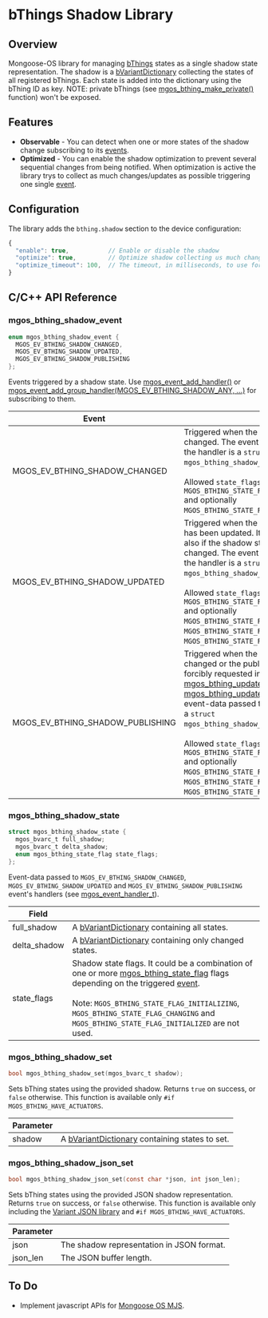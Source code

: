 # bThings Shadow Library
## Overview
Mongoose-OS library for managing [bThings](https://github.com/diy365-mgos/bthing) states as a single shadow state representation. The shadow is a [bVariantDictionary](https://github.com/diy365-mgos/bvar-dic) collecting the states of all registered bThings. Each state is added into the dictionary using the bThing ID as key. NOTE: private bThings (see [mgos_bthing_make_private()](https://github.com/diy365-mgos/bthing#mgos_bthing_make_private) function) won't be exposed.
## Features
- **Observable** - You can detect when one or more states of the shadow change subscribing to its [events](#mgos_bthing_shadow_event).
- **Optimized** - You can enable the shadow optimization to prevent several sequential changes from being notified. When optimization is active the library trys to collect as much changes/updates as possible triggering one single [event](#mgos_bthing_shadow_event).
## Configuration
The library adds the `bthing.shadow` section to the device configuration:
```javascript
{
  "enable": true,           // Enable or disable the shadow
  "optimize": true,         // Optimize shadow collecting us much changes as possibles in one single change
  "optimize_timeout": 100,  // The timeout, in milliseconds, to use for collecting changes
}
```
## C/C++ API Reference
### mgos_bthing_shadow_event
```c
enum mgos_bthing_shadow_event {
  MGOS_EV_BTHING_SHADOW_CHANGED,
  MGOS_EV_BTHING_SHADOW_UPDATED,
  MGOS_EV_BTHING_SHADOW_PUBLISHING
};
```
Events triggered by a shadow state. Use [mgos_event_add_handler()](https://mongoose-os.com/docs/mongoose-os/api/core/mgos_event.h.md#mgos_event_add_handler) or [mgos_event_add_group_handler(MGOS_EV_BTHING_SHADOW_ANY, ...)](https://mongoose-os.com/docs/mongoose-os/api/core/mgos_event.h.md#mgos_event_add_group_handler) for subscribing to them.

|Event||
|--|--|
|MGOS_EV_BTHING_SHADOW_CHANGED|Triggered when the shadow state is changed. The event-data passed to the handler is a `struct mgos_bthing_shadow_state*`.<br><br>Allowed `state_flags` are: `MGOS_BTHING_STATE_FLAG_CHANGED` and optionally `MGOS_BTHING_STATE_FLAG_FORCED_PUB`.|
|MGOS_EV_BTHING_SHADOW_UPDATED|Triggered when the shadow state has been updated. It is triggered also if the shadow state is not changed. The event-data passed to the handler is a `struct mgos_bthing_shadow_state*`.<br><br>Allowed `state_flags` are: `MGOS_BTHING_STATE_FLAG_UPDATED` and optionally `MGOS_BTHING_STATE_FLAG_UNCHANGED`, `MGOS_BTHING_STATE_FLAG_CHANGED`, `MGOS_BTHING_STATE_FLAG_FORCED_PUB`.|
|MGOS_EV_BTHING_SHADOW_PUBLISHING|Triggered when the shadow state is changed or the publish has been forcibly requested invoking [mgos_bthing_update_state()](https://github.com/diy365-mgos/bthing#mgos_bthing_update_state) or [mgos_bthing_update_states()](https://github.com/diy365-mgos/bthing#mgos_bthing_update_states). The event-data passed to the handler is a `struct mgos_bthing_shadow_state*`.<br><br>Allowed `state_flags` are: `MGOS_BTHING_STATE_FLAG_UPDATED` and optionally `MGOS_BTHING_STATE_FLAG_UNCHANGED`, `MGOS_BTHING_STATE_FLAG_CHANGED`, `MGOS_BTHING_STATE_FLAG_FORCED_PUB`.|
### mgos_bthing_shadow_state
```c
struct mgos_bthing_shadow_state {
  mgos_bvarc_t full_shadow;
  mgos_bvarc_t delta_shadow;
  enum mgos_bthing_state_flag state_flags;
};
```
Event-data passed to `MGOS_EV_BTHING_SHADOW_CHANGED`, `MGOS_EV_BTHING_SHADOW_UPDATED` and `MGOS_EV_BTHING_SHADOW_PUBLISHING` event's handlers (see [mgos_event_handler_t](https://mongoose-os.com/docs/mongoose-os/api/core/mgos_event.h.md#mgos_event_handler_t)).

|Field||
|--|--|
|full_shadow|A [bVariantDictionary](https://github.com/diy365-mgos/bvar-dic) containing all states.|
|delta_shadow|A [bVariantDictionary](https://github.com/diy365-mgos/bvar-dic) containing only changed states.|
|state_flags|Shadow state flags. It could be a combination of one or more [mgos_bthing_state_flag](https://github.com/diy365-mgos/bthing#mgos_bthing_state_flag) flags depending on the triggered [event](#mgos_bthing_shadow_event).<br><br>Note: `MGOS_BTHING_STATE_FLAG_INITIALIZING`, `MGOS_BTHING_STATE_FLAG_CHANGING` and `MGOS_BTHING_STATE_FLAG_INITIALIZED` are not used.|
<!-- ### mgos_bthing_shadow_disable
```c
bool mgos_bthing_shadow_disable(mgos_bthing_t thing);
```
Excludes the state of a bThing from the shadow. Returns `true` on success, or `false` otherwise.

|Parameter||
|--|--|
|thing|A bThing.| -->
### mgos_bthing_shadow_set
```c
bool mgos_bthing_shadow_set(mgos_bvarc_t shadow);
```
Sets bThing states using the provided shadow. Returns `true` on success, or `false` otherwise. This function is available only `#if MGOS_BTHING_HAVE_ACTUATORS`.

|Parameter||
|--|--|
|shadow|A [bVariantDictionary](https://github.com/diy365-mgos/bvar-dic) containing states to set.|
### mgos_bthing_shadow_json_set
```c
bool mgos_bthing_shadow_json_set(const char *json, int json_len);
```
Sets bThing states using the provided JSON shadow representation. Returns `true` on success, or `false` otherwise. This function is available only including the [Variant JSON library](https://github.com/diy365-mgos/bvar-json) and `#if MGOS_BTHING_HAVE_ACTUATORS`. 

|Parameter||
|--|--|
|json|The shadow representation in JSON format.|
|json_len|The JSON buffer length.|
## To Do
- Implement javascript APIs for [Mongoose OS MJS](https://github.com/mongoose-os-libs/mjs).
